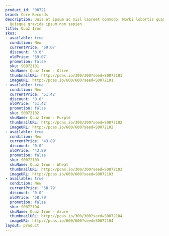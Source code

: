```yaml
---
product_id: '00721'
brand: Core Records
description: Duis et ipsum ac nisl laoreet commodo. Morbi lobortis quam eu velit.
  Quisque gravida ipsum non sapien.
title: Quuz Iron
skus:
- available: true
  condition: New
  currentPrice: '59.07'
  discount: '0.0'
  oldPrice: '59.07'
  promotion: false
  sku: S0072101
  skuName: Quuz Iron - Olive
  thumbnailURL: http://pcas.io/300/300?seed=S0072101
  imageURL: http://pcas.io/600/600?seed=S0072101
- available: true
  condition: New
  currentPrice: '51.42'
  discount: '0.0'
  oldPrice: '51.42'
  promotion: false
  sku: S0072102
  skuName: Quuz Iron - Purple
  thumbnailURL: http://pcas.io/300/300?seed=S0072102
  imageURL: http://pcas.io/600/600?seed=S0072102
- available: true
  condition: New
  currentPrice: '43.89'
  discount: '0.0'
  oldPrice: '43.89'
  promotion: false
  sku: S0072103
  skuName: Quuz Iron - Wheat
  thumbnailURL: http://pcas.io/300/300?seed=S0072103
  imageURL: http://pcas.io/600/600?seed=S0072103
- available: true
  condition: New
  currentPrice: '58.79'
  discount: '0.0'
  oldPrice: '58.79'
  promotion: false
  sku: S0072104
  skuName: Quuz Iron - Azure
  thumbnailURL: http://pcas.io/300/300?seed=S0072104
  imageURL: http://pcas.io/600/600?seed=S0072104
layout: product
---
```

